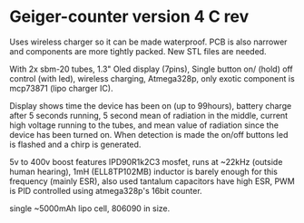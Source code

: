 # Geiger-counter version 4 C rev

Uses wireless charger so it can be made waterproof. PCB is also narrower and components are more tightly packed. New STL files are needed. 

With 2x sbm-20 tubes, 1.3" Oled display (7pins), Single button on/ (hold) off control (with led), wireless charging,
Atmega328p, only exotic component is mcp73871 (lipo charger IC). 

Display shows time the device has been on (up to 99hours), battery charge after 5 seconds running, 5 second mean of radiation in the middle, current high voltage running to the tubes, and mean value of radiation since the device has been turned on. When detection is made the on/off buttons led is flashed and a chirp is generated. 

5v to 400v boost features IPD90R1k2C3 mosfet, runs at ~22kHz (outside human hearing),
1mH (ELL8TP102MB) inductor is barely enough for this frequency (mainly ESR), also used tantalum capacitors have high ESR, PWM is
PID controlled using atmega328p's 16bit counter.

single ~5000mAh lipo cell, 806090 in size.




